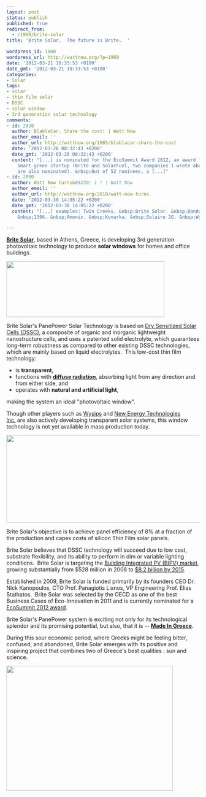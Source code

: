 ```yaml
---
layout: post
status: publish
published: true
redirect_from:
  - /1960/brite-solar
title: 'Brite Solar.  The future is Brite.  '

wordpress_id: 1960
wordpress_url: http://wattnow.org/?p=1960
date: '2012-03-21 10:33:53 +0100'
date_gmt: '2012-03-21 10:33:53 +0100'
categories:
- Solar
tags:
- solar
- thin film solar
- DSSC
- solar window
- 3rd generation solar technology
comments:
- id: 2020
  author: BlablaCar. Share the cost! | Watt Now
  author_email: ''
  author_url: http://wattnow.org/1985/blablacar-share-the-cost
  date: '2012-03-26 08:32:43 +0200'
  date_gmt: '2012-03-26 08:32:43 +0200'
  content: "[...] is nominated for the EcoSummit Award 2012, an award for the best
    smart green startup (Brite and SolarFuel, two companies I wrote about last week
    are also nominated). &nbsp;Out of 52 nominees, a [...]"
- id: 2090
  author: Watt Now turns&#8230; 1 ! | Watt Now
  author_email: ''
  author_url: http://wattnow.org/2010/watt-now-turns
  date: '2012-03-30 14:05:22 +0200'
  date_gmt: '2012-03-30 14:05:22 +0200'
  content: "[...] examples: Twin Creeks. &nbsp;Brite Solar. &nbsp;Bandgap Engineering.
    &nbsp;1366. &nbsp;Amonix. &nbsp;Konarka. &nbsp;Solaire 2G. &nbsp;Wysips. [...]"

---
```

<p><strong><a href="http://www.britesolar.com/">Brite Solar</a></strong>, based in Athens, Greece, is developing 3rd generation photovoltaic technology to produce&nbsp;<strong>solar windows</strong> for homes and office buildings.</p>
<p><a href="http://www.britesolar.com/"><img class="alignnone  wp-image-1963" title="brite - logo2" src="{{ 'assets/from-wordpress/uploads/2012/03/brite-logo2.png' | relative_url }}" alt="" width="412" height="146" /></a></p>
<p>Brite Solar's PanePower Solar Technology is based on <a href="http://www.britesolar.com/attachments/article/11/Brite's_Profile_07_2010.pdf">Dry Sensitized Solar Cells (DSSC)</a>, a composite of organic and inorganic lightweight nanostructure cells, and uses a patented solid electrolyte, which guarantees long-term robustness as compared to other existing DSSC technologies, which are mainly based on liquid electrolytes. &nbsp;This low-cost thin film technology:</p>
<ul>
<li>is <strong>transparent</strong>,</li>
<li>functions with&nbsp;<strong><a href="http://www.britesolar.com/technology/competitive-advantages">diffuse radiation</a></strong>, absorbing light from any direction and from either side, and</li>
<li>operates with <strong>natural and artificial light</strong>,</li>
</ul>
<p><span>making the system an ideal "photovoltaic window".</span></p>
<p><span>Though other players such as </span><a title="Wysips.  What you see is photovoltaic surface." href="http://wattnow.org/1540/wysips-what-you-see-is-photovoltaic-surface">Wysips</a><span> and </span><a title="MotionPower.  Harnessing excess vehicle energy." href="http://wattnow.org/1611/motionpower">New Energy Technologies Inc.</a><span>&nbsp;are also actively developing transparent solar systems, this window technology is not yet available in mass production today.</span></p>
<p><a href="http://www.britesolar.com/index.php"><img class="alignnone size-full wp-image-1964" title="brite - windows" src="{{ 'assets/from-wordpress/uploads/2012/03/brite-windows.jpg' | relative_url }}" alt="" width="620" height="229" /></a></p>
<p>Brite Solar's objective is to achieve panel efficiency of 8% at a fraction of the production and capex costs of silicon Thin Film solar panels.</p>
<p>Brite Solar believes that DSSC technology will succeed due to low cost, substrate flexibility, and its ability to perform in dim or variable lighting conditions. &nbsp;Brite Solar is targeting the <a href="http://www.britesolar.com/attachments/article/11/Brite's_Profile_07_2010.pdf">Building Integrated PV (BIPV) market</a>, growing substantially from $528 million in 2008 to <a href="http://www.britesolar.com/attachments/article/11/Brite's_Profile_07_2010.pdf">$8.2 billion by 2015</a>.</p>
<p>Established in 2009, Brite Solar is funded primarily by its founders&nbsp;CEO Dr. Nick Kanopoulos, CTO Prof. Panagiotis Lianos, VP Engineering Prof. Elias Stathatos. &nbsp;Brite Solar was selected by the OECD as one of the best Business Cases of Eco-Innovation in 2011 and is currently&nbsp;nominated for a <a href="http://ecosummit.net/award/eco12/startups/brite">EcoSummit 2012 award</a>.</p>
<p>Brite Solar's PanePower system is exciting not only for its technological splendor and its promising potential, but also, that it is --&nbsp;<strong><a href="http://goodnews.gr/Articles/Elliniki-neofyis-eteria-diekdiki-diakrisi-sto-ECOSUMMIT-gia-fotoboltaika-tzamia_1403.html">Made In Greece</a></strong>.</p>
<p>During this sour economic period, where Greeks might be feeling bitter, confused, and abandoned, Brite Solar emerges with its positive and inspiring project that combines two of Greece's best qualities : sun and science.</p>
<p><a href="http://www.britesolar.com/technology/competitive-advantages"><img class="alignnone  wp-image-1969" title="brite_monalisa" src="{{ 'assets/from-wordpress/uploads/2012/03/brite_monalisa1.jpg' | relative_url }}" alt="" width="434" height="326" /></a></p>

<p>
